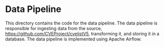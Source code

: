 # Data Pipeline

This directory contains the code for the data pipeline. The data pipeline is responsible for ingesting data from the source, <https://github.com/CVEProject/cvelistV5>, transforming it, and storing it in a database. The data pipeline is implemented using Apache Airflow.
